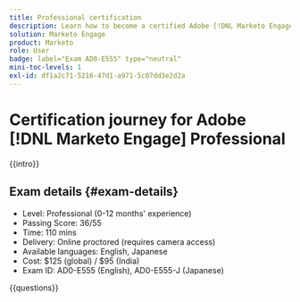 ```yaml
---
title: Professional certification
description: Learn how to become a certified Adobe [!DNL Marketo Engage] Professional.
solution: Marketo Engage
product: Marketo
role: User
badge: label="Exam AD0-E555" type="neutral"
mini-toc-levels: 1
exl-id: df1a2c71-5216-47d1-a971-5c07dd3e2d2a
---
```

# Certification journey for Adobe [!DNL Marketo Engage] Professional

{{intro}}

## Exam details {#exam-details}

* Level: Professional (0-12 months' experience)
* Passing Score: 36/55
* Time: 110 mins
* Delivery: Online proctored (requires camera access)
* Available languages: English, Japanese
* Cost: $125 (global) / $95 (India)
* Exam ID: AD0-E555 (English), AD0-E555-J (Japanese)

{{questions}}
